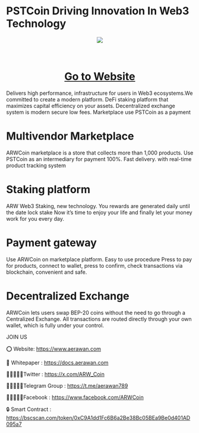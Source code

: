 # PSTCoin Driving Innovation In Web3 Technology
<div align="center"><img src="https://www.aerawan.com/wp-content/uploads/2024/06/GHOI.jpg" /><br />
</div>
<div align="center">
  <h1><br />
    <a href="https://aerawan.com/" target="_blank">Go to Website<br />
    </a></h1>
</div>
Delivers high performance, infrastructure for users in Web3 ecosystems.We committed to create a modern platform. DeFi staking platform that maximizes capital efficiency on your assets. Decentralized exchange system is modern secure low fees. Marketplace use PSTCoin as a payment

# Multivendor Marketplace
ARWCoin marketplace is a store that collects more than 1,000 products. Use PSTCoin as an intermediary for payment 100%. Fast delivery. with real-time product tracking system

# Staking platform
ARW Web3 Staking, new technology. You rewards are generated daily until the date lock stake Now it’s time to enjoy your life and finally let your money work for you every day.

# Payment gateway
Use ARWCoin on marketplace platform. Easy to use procedure Press to pay for products, connect to wallet, press to confirm, check transactions via blockchain, convenient and safe.

# Decentralized Exchange
ARWCoin lets users swap BEP-20 coins without the need to go through a Centralized Exchange. All transactions are routed directly through your own wallet, which is fully under your control.

JOIN US

⭕ Website: https://www.aerawan.com

📄 Whitepaper : https://docs.aerawan.com

👨🏿‍🤝‍👨🏿Twitter : https://x.com/ARW_Coin

👨🏿‍🤝‍👨🏿Telegram Group : https://t.me/aerawan789

👨🏿‍🤝‍👨🏿Facebook : https://www.facebook.com/ARWCoin

🔒 Smart Contract : https://bscscan.com/token/0xC9A1dd1Fc6B6a2Be38Bc05BEa9Be0d401AD095a7
